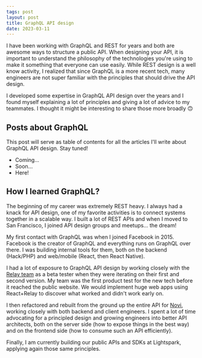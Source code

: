 ```yaml
---
tags: post
layout: post
title: GraphQL API design
date: 2023-03-11
---
```


I have been working with GraphQL and REST for years and both are awesome ways to structure a public API. When designing your API, it is important to understand the philosophy of the technologies you're using to make it something that everyone can use easily. While REST design is a well know activity, I realized that since GraphQL is a more recent tech, many engineers are not super familiar with the principles that should drive the API design.

I developed some expertise in GraphQL API design over the years and I found myself explaining a lot of principles and giving a lot of advice to my teammates. I thought it might be interesting to share those more broadly 🙃

## Posts about GraphQL

This post will serve as table of contents for all the articles I'll write about GraphQL API design. Stay tuned!

- Coming...
- Soon...
- Here!

## How I learned GraphQL?

The beginning of my career was extremely REST heavy. I always had a knack for API design, one of my favorite activities is to connect systems together in a scalable way. I built a lot of REST APIs and when I moved to San Francisco, I joined API design groups and meetups... the dream!

My first contact with GraphQL was when I joined Facebook in 2015. Facebook is the creator of GraphQL and everything runs on GraphQL over there. I was building internal tools for them, both on the backend (Hack/PHP) and web/mobile (React, then React Native).

I had a lot of exposure to GraphQL API design by working closely with the [Relay team](https://relay.dev/) as a beta tester when they were iterating on their first and second version. My team was the first product test for the new tech before it reached the public website. We would implement huge web apps using React+Relay to discover what worked and didn't work early on.

I then refactored and rebuilt from the ground up the entire API for [Novi](https://novi.com/), working closely with both backend and client engineers. I spent a lot of time advocating for a principled design and growing engineers into better API architects, both on the server side (how to expose things in the best way) and on the frontend side (how to consume such an API efficiently).

Finally, I am currently building our public APIs and SDKs at Lightspark, applying again those same principles.
